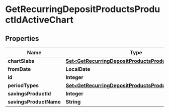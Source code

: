 

# GetRecurringDepositProductsProductIdActiveChart


## Properties

| Name | Type | Description | Notes |
|------------ | ------------- | ------------- | -------------|
|**chartSlabs** | [**Set&lt;GetRecurringDepositProductsProductIdChartSlabs&gt;**](GetRecurringDepositProductsProductIdChartSlabs.md) |  |  [optional] |
|**fromDate** | **LocalDate** |  |  [optional] |
|**id** | **Integer** |  |  [optional] |
|**periodTypes** | [**Set&lt;GetRecurringDepositProductsProductIdPeriodType&gt;**](GetRecurringDepositProductsProductIdPeriodType.md) |  |  [optional] |
|**savingsProductId** | **Integer** |  |  [optional] |
|**savingsProductName** | **String** |  |  [optional] |



